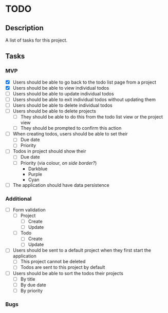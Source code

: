 # TODO

## Description

A list of tasks for this project.

## Tasks

### MVP

- [x] Users should be able to go back to the todo list page from a project
- [x] Users should be able to view individual todos
- [ ] Users should be able to update individual todos
- [ ] Users should be able to exit individual todos without updating them
- [ ] Users should be able to delete individual todos
- [ ] Users should be able to delete projects
    - [ ] They should be able to do this from the todo list view or the project
    view
    - [ ] They should be prompted to confirm this action
- [ ] When creating todos, users should be able to set their
    - [ ] Due date
    - [ ] Priority
- [ ] Todos in project should show their
    - [ ] Due date
    - [ ] Priority (via colour, _on side border?_)
        - Darkblue
        - Purple
        - Cyan
- [ ] The application should have data persistence

### Additional

- [ ] Form validation
    - [ ] Project
        - [ ] Create
        - [ ] Update
    - [ ] Todo
        - [ ] Create
        - [ ] Update
- [ ] Users should be sent to a default project when they first start the
application
    - [ ] This project cannot be deleted
    - [ ] Todos are sent to this project by default
- [ ] Users should be able to sort the todos their projects
    - [ ] By title
    - [ ] By due date
    - [ ] By priority

### Bugs
